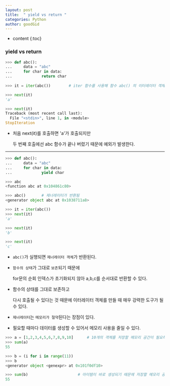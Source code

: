 ```yaml
---
layout: post
title:  " yield vs return "
categories: Python
author: goodGid
---
```

* content
{:toc}


### yield vs return

``` python
>>> def abc():
...     data = "abc"
...     for char in data:
...             return char
 
>>> it = iter(abc())        # iter 함수를 사용해 함수 abc() 의 이터레이터 객체를 가지고 온다.

>>> next(it)
'a'

>>> next(it)
Traceback (most recent call last):
  File "<stdin>", line 1, in <module>
StopIteration
```

* 처음 next(it)를 호출하면 'a'가 호출되지만

  두 번째 호출에선 abc 함수가 끝나 버렸기 때문에 예외가 발생한다.

---


``` python
>>> def abc():
...     data = "abc"
...     for char in data:
...             yield char

>>> abc
<function abc at 0x104861c80>

>>> abc()       # 제너레이터가 반환됨
<generator object abc at 0x1038711a8>

>>> it = iter(abc())
>>> next(it)
'a'

>>> next(it)
'b'

>>> next(it)
'c'
```

* `abc()`가 실행되면 `제너레이터 객체`가 반환된다.

* `함수의 상태`가 그대로 `보존`되기 때문에 

  for문의 순회 인덱스가 초기화되지 않아 a,b,c를 순서대로 반환할 수 있다.

* 함수의 상태를 그대로 보존하고

  다시 호출될 수 있다는 것 때문에 이터레이터 객체를 만들 때 매우 강력한 도구가 될 수 있다.

* `제너레이터`는 `메모리가 절약`된다는 장점이 있다.

* 필요할 때마다 데이터를 생성할 수 있어서 메모리 사용을 줄일 수 있다.



``` python
>>> a = [1,2,3,4,5,6,7,8,9,10]      # 10개의 객체를 저장할 메모리 공간이 필요하다.
>>> sum(a)
55

>>> b = (i for i in range(11))
>>> b
<generator object <genexpr> at 0x101f0df10>

>>> sum(b)                      # 아이템이 바로 생성되기 때문에 저장할 메모리 공간이 필요하지 않다.
55
```
